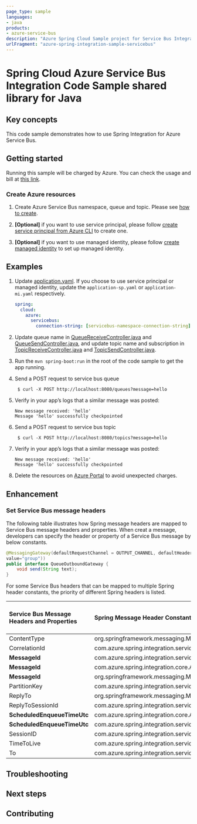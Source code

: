```yaml
---
page_type: sample
languages:
- java
products:
- azure-service-bus
description: "Azure Spring Cloud Sample project for Service Bus Integration client library"
urlFragment: "azure-spring-integration-sample-servicebus"
---
```


# Spring Cloud Azure Service Bus Integration Code Sample shared library for Java

## Key concepts

This code sample demonstrates how to use Spring Integration for Azure Service Bus.


## Getting started

Running this sample will be charged by Azure. You can check the usage and bill at
[this link][azure-account].



### Create Azure resources

1. Create Azure Service Bus namespace, queue and topic. Please see 
   [how to create][create-service-bus].

1.  **[Optional]** if you want to use service principal, please follow
    [create service principal from Azure CLI][create-sp-using-azure-cli] to create one.

1.  **[Optional]** if you want to use managed identity, please follow
    [create managed identity][create-managed-identity] to set up managed identity.


## Examples

1. Update [application.yaml]. If you choose to use
   service principal or managed identity, update the `application-sp.yaml` or
   `application-mi.yaml` respectively.
    ```yaml
    spring:
      cloud:
        azure:
          servicebus:
            connection-string: [servicebus-namespace-connection-string]
    ```

1. Update queue name in 
   [QueueReceiveController.java][queue-receive-controller] and
   [QueueSendController.java][queue-send-controller], 
   and update topic name and subscription in
   [TopicReceiveController.java][topic-receive-controller] and
   [TopicSendController.java][topic-send-controller].
   
    
1.  Run the `mvn spring-boot:run` in the root of the code sample to get the app running.

1. Send a POST request to service bus queue

        $ curl -X POST http://localhost:8080/queues?message=hello

1.  Verify in your app’s logs that a similar message was posted:

        New message received: 'hello'
        Message 'hello' successfully checkpointed

1. Send a POST request to service bus topic

        $ curl -X POST http://localhost:8080/topics?message=hello

1.  Verify in your app’s logs that a similar message was posted:

        New message received: 'hello'
        Message 'hello' successfully checkpointed

1.  Delete the resources on [Azure Portal][azure-portal] to avoid unexpected charges.

## Enhancement
### Set Service Bus message headers
The following table illustrates how Spring message headers are mapped to Service Bus message headers and properties.
When creat a message, developers can specify the header or property of a Service Bus message by below constants.

```java
@MessagingGateway(defaultRequestChannel = OUTPUT_CHANNEL, defaultHeaders = @GatewayHeader(name = SESSION_ID,
value="group"))
public interface QueueOutboundGateway {
    void send(String text);
}
```

For some Service Bus headers that can be mapped to multiple Spring header constants, the priority of different Spring headers is listed.

Service Bus Message Headers and Properties | Spring Message Header Constants | Type | Priority Number (Descending priority)
:---|:---|:---|:---
ContentType | org.springframework.messaging.MessageHeaders.CONTENT_TYPE | String | N/A
CorrelationId | com.azure.spring.integration.servicebus.converter.ServiceBusMessageHeaders.CORRELATION_ID | String | N/A
**MessageId** | com.azure.spring.integration.servicebus.converter.ServiceBusMessageHeaders.MESSAGE_ID | String | 1
**MessageId** | com.azure.spring.integration.core.AzureHeaders.RAW_ID | String | 2
**MessageId** | org.springframework.messaging.MessageHeaders.ID | UUID | 3
PartitionKey | com.azure.spring.integration.servicebus.converter.ServiceBusMessageHeaders.PARTITION_KEY | String | N/A
ReplyTo | org.springframework.messaging.MessageHeaders.REPLY_CHANNEL | String | N/A
ReplyToSessionId | com.azure.spring.integration.servicebus.converter.ServiceBusMessageHeaders.REPLY_TO_SESSION_ID | String | N/A
**ScheduledEnqueueTimeUtc** | com.azure.spring.integration.core.AzureHeaders.SCHEDULED_ENQUEUE_MESSAGE | Integer | 1
**ScheduledEnqueueTimeUtc** | com.azure.spring.integration.servicebus.converter.ServiceBusMessageHeaders.SCHEDULED_ENQUEUE_TIME | Instant | 2
SessionID | com.azure.spring.integration.servicebus.converter.ServiceBusMessageHeaders.SESSION_ID | String | N/A
TimeToLive | com.azure.spring.integration.servicebus.converter.ServiceBusMessageHeaders.TIME_TO_LIVE | Duration | N/A
To | com.azure.spring.integration.servicebus.converter.ServiceBusMessageHeaders.TO | String | N/A

## Troubleshooting

## Next steps

## Contributing

[azure-account]: https://azure.microsoft.com/account/
[azure-portal]: https://ms.portal.azure.com/
[create-service-bus]: https://docs.microsoft.com/azure/service-bus-messaging/service-bus-create-namespace-portal
[create-managed-identity]: https://github.com/Azure-Samples/azure-spring-boot-samples/blob/main/create-managed-identity.md
[create-sp-using-azure-cli]: https://github.com/Azure-Samples/azure-spring-boot-samples/blob/main/create-sp-using-azure-cli.md

[queue-receive-controller]: https://github.com/Azure-Samples/azure-spring-boot-samples/blob/main/servicebus/azure-spring-cloud-starter-servicebus/servicebus-integration/src/main/java/com/azure/spring/sample/servicebus/QueueReceiveController.java
[queue-send-controller]: https://github.com/Azure-Samples/azure-spring-boot-samples/blob/main/servicebus/azure-spring-cloud-starter-servicebus/servicebus-integration/src/main/java/com/azure/spring/sample/servicebus/QueueSendController.java
[topic-receive-controller]: https://github.com/Azure-Samples/azure-spring-boot-samples/blob/main/servicebus/azure-spring-cloud-starter-servicebus/servicebus-integration/src/main/java/com/azure/spring/sample/servicebus/TopicReceiveController.java
[topic-send-controller]: https://github.com/Azure-Samples/azure-spring-boot-samples/blob/main/servicebus/azure-spring-cloud-starter-servicebus/servicebus-integration/src/main/java/com/azure/spring/sample/servicebus/TopicSendController.java
[application.yaml]: https://github.com/Azure-Samples/azure-spring-boot-samples/blob/main/servicebus/azure-spring-cloud-starter-servicebus/servicebus-integration/src/main/resources/application.yaml



